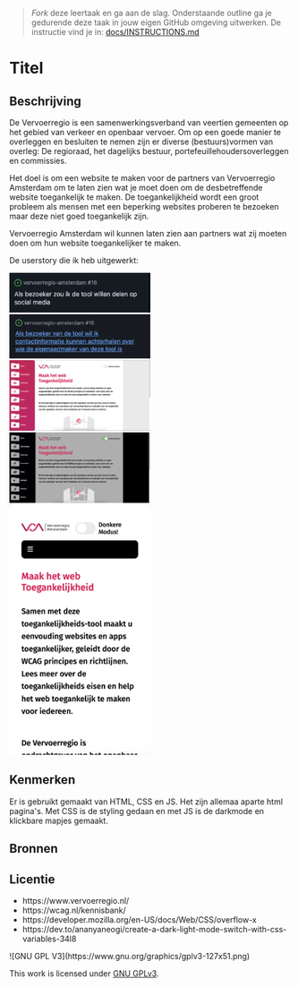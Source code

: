 > _Fork_ deze leertaak en ga aan de slag.
> Onderstaande outline ga je gedurende deze taak in jouw eigen GitHub omgeving uitwerken.
> De instructie vind je in: [docs/INSTRUCTIONS.md](docs/INSTRUCTIONS.md)

# Titel

<!-- Geef je project een titel en schrijf in één zin wat het is -->

## Beschrijving

<!-- In de Beschrijving staat hoe je project er uit ziet, hoe het werkt en wat je er mee kan. -->
<!-- Voeg een mooie poster visual toe 📸 -->
<!-- Voeg een link toe naar Github Pages 🌐-->

De Vervoerregio is een samenwerkingsverband van veertien gemeenten op het gebied van verkeer en openbaar vervoer. Om op een goede manier te overleggen en besluiten te nemen zijn er diverse (bestuurs)vormen van overleg: De regioraad, het dagelijks bestuur, portefeuillehoudersoverleggen en commissies.

Het doel is om een website te maken voor de partners van Vervoerregio Amsterdam om te laten zien wat je moet doen om de desbetreffende website toegankelijk te maken. De toegankelijkheid wordt een groot probleem als mensen met een beperking websites proberen te bezoeken maar deze niet goed toegankelijk zijn.

Vervoerregio Amsterdam wil kunnen laten zien aan partners wat zij moeten doen om hun website toegankelijker te maken.

De userstory die ik heb uitgewerkt:

<img width="50%" src="assets/Backlog-item.png">
<img width="50%" src="assets/backlogitem2.png">
<br>
<img width="50%" src="assets/front-page.png">
<img width="50%" src="assets/front-page-dark.png">
<br>
<img width="50%" src="assets/frontpage-mobile.png">

## Kenmerken

<!-- Bij Kenmerken staat welke technieken zijn gebruikt en hoe. Wat is de HTML structuur? Wat zijn de belangrijkste dingen in CSS? Wat is er met Javascript gedaan en hoe? Misschien heb je een framwork of library gebruikt? -->

Er is gebruikt gemaakt van HTML, CSS en JS. Het zijn allemaa aparte html pagina's. Met CSS is de styling gedaan en met JS is de darkmode en klickbare mapjes gemaakt.

## Bronnen

## Licentie

<ul>
    <li>https://www.vervoerregio.nl/</li>
    <li>https://wcag.nl/kennisbank/</li>
    <li>https://developer.mozilla.org/en-US/docs/Web/CSS/overflow-x</li>
    <li>https://dev.to/ananyaneogi/create-a-dark-light-mode-switch-with-css-variables-34l8</li>
  </ul>
![GNU GPL V3](https://www.gnu.org/graphics/gplv3-127x51.png)

This work is licensed under [GNU GPLv3](./LICENSE).
